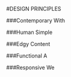 #DESIGN PRINCIPLES


###Contemporary
With 

###Human
Simple 

###Edgy
Content 

###Functional
A 

###Responsive
We 


